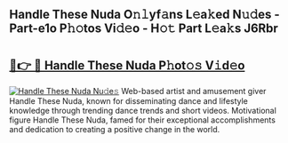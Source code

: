 ## Handle These Nuda O𝚗𝚕yf𝚊ns L𝚎a𝚔ed N𝚞𝚍es - Part-e1o P𝚑𝚘tos Vi𝚍𝚎o - H𝚘𝚝 Part L𝚎a𝚔s J6Rbr

# <h2><a href="http://kf4wiv.oniu.top/?m=Handle+These+Nuda">🔗👉 🔴 Handle These Nuda P𝚑ot𝚘𝚜 V𝚒d𝚎o</a></h2>

[![Handle These Nuda Nu𝚍e𝚜](https://i.imgur.com/0qMVB7G.gif)](http://kf4wiv.oniu.top/?m=Handle+These+Nuda)
Web-based artist and amusement giver Handle These Nuda, known for disseminating dance and lifestyle knowledge through trending dance trends and short videos. Motivational figure Handle These Nuda, famed for their exceptional accomplishments and dedication to creating a positive change in the world.  
